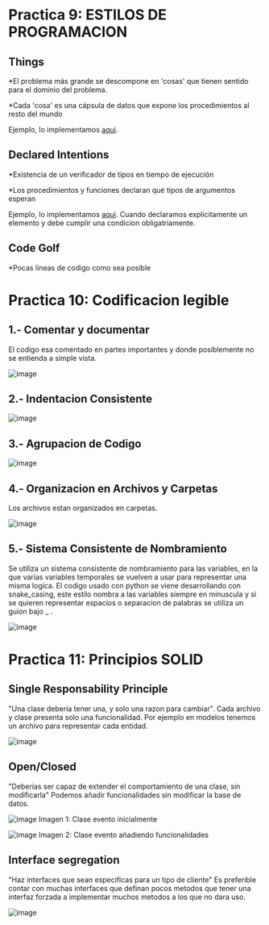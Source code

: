 
# Practica 9: ESTILOS DE PROGRAMACION

## Things

*El problema más grande se descompone en 'cosas' que tienen sentido para el dominio del problema.

*Cada 'cosa' es una cápsula de datos que expone los procedimientos al resto del mundo

Ejemplo, lo implementamos [aqui](https://github.com/GiedraAlexandra19/Final_Project_Software_Engineer/blob/main/Evento.py).


## Declared Intentions

*Existencia de un verificador de tipos en tiempo de ejecución

*Los procedimientos y funciones declaran qué tipos de argumentos esperan

Ejemplo, lo implementamos [aqui](https://github.com/GiedraAlexandra19/Final_Project_Software_Engineer/blob/main/Evento.py).
Cuando declaramos explicitamente un elemento y debe cumplir una condicion obligatriamente.

## Code Golf

*Pocas lineas de codigo como sea posible


# Practica 10: Codificacion legible

## 1.- Comentar y documentar
El codigo esa comentado en partes importantes y donde posiblemente no se entienda a simple vista.

![image](https://user-images.githubusercontent.com/83047121/185673813-dfd39d74-8a64-4bd1-b12b-9260d9fdf707.png)

## 2.- Indentacion Consistente

![image](https://user-images.githubusercontent.com/83047121/185671822-d0d27953-9030-40b1-98c7-cd075fcf5bb5.png)

## 3.- Agrupacion de Codigo

![image](https://user-images.githubusercontent.com/83047121/185673511-0676ffdb-27d4-4dbb-8666-d8987ebd0516.png)

## 4.- Organizacion en Archivos y Carpetas
Los archivos estan organizados en carpetas.

![image](https://user-images.githubusercontent.com/83047121/185671865-d0ab1788-ef2c-406d-8a49-fb02f95eb1eb.png)

## 5.- Sistema Consistente de Nombramiento
Se utiliza un sistema consistente de nombramiento para las variables, en la que varias variables temporales se vuelven a usar para representar una misma logica. El codigo usado con python se viene desarrollando con snake_casing, este estilo nombra a las variables siempre en minuscula y si se quieren representar espacios o separacion de palabras se utiliza un guion bajo _ .

![image](https://user-images.githubusercontent.com/83047121/185671621-16b5c762-c2ba-4e1b-a346-6b98c18a2efd.png)

# Practica 11: Principios SOLID

## Single Responsability Principle
"Una clase deberia tener una, y solo una razon para cambiar".
Cada archivo y clase presenta solo una funcionalidad. Por ejemplo en modelos tenemos un archivo para representar cada entidad.

![image](https://user-images.githubusercontent.com/83047121/185970492-262cb494-7075-47a8-8041-d63bbeae8ea8.png)

## Open/Closed
"Deberias ser capaz de extender el comportamiento de una clase, sin modificarla"
Podemos añadir funcionalidades sin modificar la base de datos.

![image](https://user-images.githubusercontent.com/83047121/185971562-83809607-befc-4509-88c6-e6bec0b8a202.png)
Imagen 1: Clase evento inicialmente

![image](https://user-images.githubusercontent.com/83047121/185971671-0db1bb24-209f-4cfb-82a9-6c4ce79a24a4.png)
Imagen 2: Clase evento añadiendo funcionalidades

## Interface segregation
"Haz interfaces que sean especificas para un tipo de cliente"
Es preferible contar con muchas interfaces que definan pocos metodos que tener una interfaz forzada a implementar muchos metodos a los que no dara uso.

![image](https://user-images.githubusercontent.com/83047121/185973059-285f9fab-370c-461b-9285-8b9c88e1d3c8.png)

